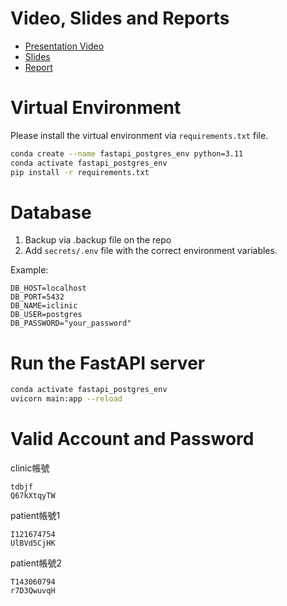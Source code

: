 # Video, Slides and Reports

- [Presentation Video](https://www.youtube.com/watch?v=LhqGdu6vF4I)
- [Slides](https://github.com/brianCHUCHU/iclinic/blob/main/presentation_slides.pdf)
- [Report](https://github.com/brianCHUCHU/iclinic/blob/main/DB_Final_Report_%E7%AC%AC27%E7%B5%84.pdf)

# Virtual Environment

Please install the virtual environment via `requirements.txt` file.

```bash
conda create --name fastapi_postgres_env python=3.11
conda activate fastapi_postgres_env
pip install -r requirements.txt
```

# Database

1. Backup via .backup file on the repo
2. Add `secrets/.env` file with the correct environment variables.

Example:
```env
DB_HOST=localhost
DB_PORT=5432
DB_NAME=iclinic
DB_USER=postgres
DB_PASSWORD="your_password"
```

# Run the FastAPI server

```bash
conda activate fastapi_postgres_env
uvicorn main:app --reload
```

# Valid Account and Password

clinic帳號
```
tdbjf
Q67kXtqyTW
```

patient帳號1
```
I121674754
UlBVd5CjHK
```

patient帳號2
```
T143060794
r7D3QwuvqH
```

